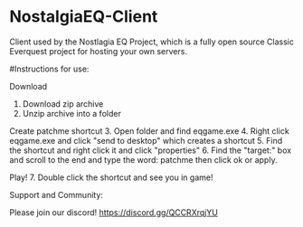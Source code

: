 # NostalgiaEQ-Client
Client used by the Nostlagia EQ Project, which is a fully open source Classic Everquest project for hosting your own servers.

#Instructions for use:

Download
1. Download zip archive
2. Unzip archive into a folder

Create patchme shortcut
3. Open folder and find eqgame.exe
4. Right click eqgame.exe and click "send to desktop" which creates a shortcut
5. Find the shortcut and right click it and click "properties"
6. Find the "target:" box and scroll to the end and type the word: patchme then click ok or apply.

Play!
7. Double click the shortcut and see you in game!

Support and Community:

Please join our discord! https://discord.gg/QCCRXrqjYU
